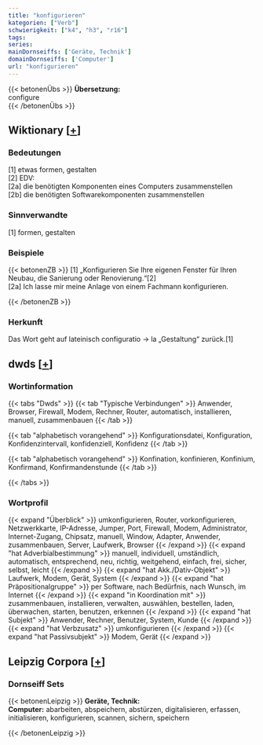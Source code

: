 ```yaml
---
title: "konfigurieren"
kategorien: ["Verb"]
schwierigkeit: ["k4", "h3", "r16"]
tags:
series:
mainDornseiffs: ['Geräte, Technik']
domainDornseiffs: ['Computer']
url: "konfigurieren"
---
```


{{< betonenÜbs >}}
**Übersetzung:**  
configure  
{{< /betonenÜbs >}}

## Wiktionary [[+](https://de.wiktionary.org/wiki/konfigurieren)]

### Bedeutungen
[1] etwas formen, gestalten  
[2] EDV:  
[2a] die benötigten Komponenten eines Computers zusammenstellen  
[2b] die benötigten Softwarekomponenten zusammenstellen  

### Sinnverwandte
[1] formen, gestalten  

### Beispiele
{{< betonenZB >}}
[1] „Konfigurieren Sie Ihre eigenen Fenster für Ihren Neubau, die Sanierung oder Renovierung.“[2]  
[2a] Ich lasse mir meine Anlage von einem Fachmann konfigurieren.  

{{< /betonenZB >}}
### Herkunft
Das Wort geht auf lateinisch configuratio → la „Gestaltung“ zurück.[1]  



## dwds [[+](https://www.dwds.de/wb/konfigurieren)]

### Wortinformation
{{< tabs "Dwds" >}}
{{< tab "Typische Verbindungen" >}}
Anwender, Browser, Firewall, Modem, Rechner, Router, automatisch, installieren, manuell, zusammenbauen
{{< /tab >}}

{{< tab "alphabetisch vorangehend" >}}
Konfigurationsdatei, Konfiguration, Konfidenzintervall, konfidenziell, Konfidenz
{{< /tab >}}

{{< tab "alphabetisch vorangehend" >}}
Konfination, konfinieren, Konfinium, Konfirmand, Konfirmandenstunde
{{< /tab >}}

{{< /tabs >}}

### Wortprofil
{{< expand "Überblick" >}} umkonfigurieren, Router, vorkonfigurieren, Netzwerkkarte, IP-Adresse, Jumper, Port, Firewall, Modem, Administrator, Internet-Zugang, Chipsatz, manuell, Window, Adapter, Anwender, zusammenbauen, Server, Laufwerk, Browser {{< /expand >}}
{{< expand "hat Adverbialbestimmung" >}} manuell, individuell, umständlich, automatisch, entsprechend, neu, richtig, weitgehend, einfach, frei, sicher, selbst, leicht {{< /expand >}}
{{< expand "hat Akk./Dativ-Objekt" >}} Laufwerk, Modem, Gerät, System {{< /expand >}}
{{< expand "hat Präpositionalgruppe" >}} per Software, nach Bedürfnis, nach Wunsch, im Internet {{< /expand >}}
{{< expand "in Koordination mit" >}} zusammenbauen, installieren, verwalten, auswählen, bestellen, laden, überwachen, starten, benutzen, erkennen {{< /expand >}}
{{< expand "hat Subjekt" >}} Anwender, Rechner, Benutzer, System, Kunde {{< /expand >}}
{{< expand "hat Verbzusatz" >}} umkonfigurieren {{< /expand >}}
{{< expand "hat Passivsubjekt" >}} Modem, Gerät {{< /expand >}}

## Leipzig Corpora [[+](https://corpora.uni-leipzig.de/en/res?word=konfigurieren&corpusId=deu_newscrawl-public_2018)]

### Dornseiff Sets
{{< betonenLeipzig >}}
**Geräte, Technik:**  
**Computer:** abarbeiten, abspeichern, abstürzen, digitalisieren, erfassen, initialisieren, konfigurieren, scannen, sichern, speichern  

{{< /betonenLeipzig >}}
